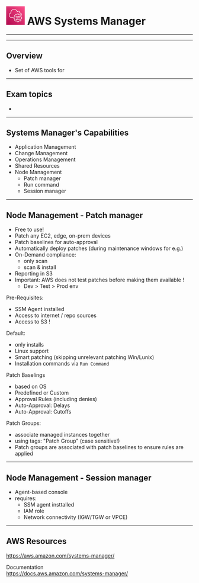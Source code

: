 # <img src="../../images/SystemsManagerLogo.png" alt="AWS Systems Manager" style="height: 50px; width:50px;"/>  AWS Systems Manager
---  

<!-- ![AWS Systems Manager Diagram](../../images/SystemsMgrDiagram.png) -->

---  
## Overview  
- Set of AWS tools for 

---  
## Exam topics
- 


---  
## Systems Manager's Capabilities
- Application Management
- Change Management
- Operations Management
- Shared Resources
- Node Management
  - Patch manager
  - Run command
  - Session manager


---  
## Node Management - Patch manager
- Free to use!
- Patch any EC2, edge, on-prem devices
- Patch baselines for auto-approval
- Automatically deploy patches (during maintenance windows for e.g.)
- On-Demand compliance: 
  - only scan
  - scan & install
- Reporting in S3
- Important: AWS does not test patches before making them available !
  - Dev > Test > Prod env

Pre-Requisites:
- SSM Agent installed 
- Access to internet / repo sources
- Access to S3 !

Default:
- only installs 
- Linux support
- Smart patching (skipping unrelevant patching Win/Lunix)
- Installation commands via `Run Command`

Patch Baselings
- based on OS
- Predefined or Custom
- Approval Rules (including denies)
- Auto-Approval: Delays
- Auto-Approval: Cutoffs

Patch Groups:
- associate managed instances together
- using tags: "Patch Group" (case sensitive!)
- Patch groups are associated with patch baselines to ensure rules are applied


---  
## Node Management - Session manager
- Agent-based console
- requires: 
  - SSM agent insttalled
  - IAM role 
  - Network connectivity (IGW/TGW  or VPCE)

<!-- ---   -->
<!-- ## Example  -->

<!-- ![Image](../../images/ImageName.jpg) -->

---  
## AWS Resources  

https://aws.amazon.com/systems-manager/

Documentation  
https://docs.aws.amazon.com/systems-manager/
